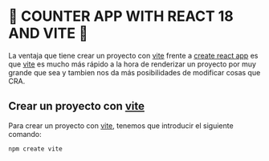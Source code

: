 # 🧮 COUNTER APP WITH REACT 18 AND VITE 🧮

La ventaja que tiene crear un proyecto con [vite](https://vitejs.dev/) frente a [create react app](https://create-react-app.dev/) es que [vite](https://vitejs.dev/) es mucho más rápido a la hora de renderizar un proyecto por muy grande que sea y tambien nos da más posibilidades de modificar cosas que CRA.

## Crear un proyecto con [vite](https://vitejs.dev/)

Para crear un proyecto con [vite](https://vitejs.dev/), tenemos que introducir el siguiente comando:
```
npm create vite
```